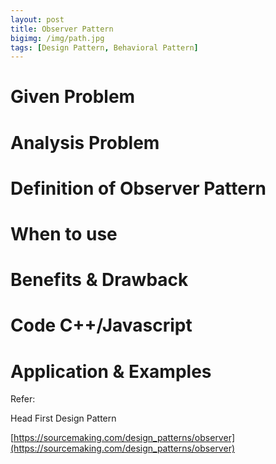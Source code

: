 ```yaml
---
layout: post
title: Observer Pattern
bigimg: /img/path.jpg
tags: [Design Pattern, Behavioral Pattern]
---
```


# Given Problem 


# Analysis Problem


# Definition of Observer Pattern


# When to use


# Benefits & Drawback


# Code C++/Javascript



# Application & Examples



Refer: 

Head First Design Pattern

[https://sourcemaking.com/design_patterns/observer](https://sourcemaking.com/design_patterns/observer)

